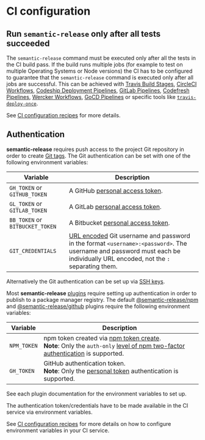 # CI configuration

## Run `semantic-release` only after all tests succeeded

The `semantic-release` command must be executed only after all the tests in the CI build pass. If the build runs multiple jobs (for example to test on multiple Operating Systems or Node versions) the CI has to be configured to guarantee that the `semantic-release` command is executed only after all jobs are successful. This can be achieved with [Travis Build Stages](https://docs.travis-ci.com/user/build-stages), [CircleCI Workflows](https://circleci.com/docs/2.0/workflows), [Codeship Deployment Pipelines](https://documentation.codeship.com/basic/builds-and-configuration/deployment-pipelines), [GitLab Pipelines](https://docs.gitlab.com/ee/ci/pipelines.html#introduction-to-pipelines-and-jobs), [Codefresh Pipelines](https://codefresh.io/docs/docs/configure-ci-cd-pipeline/introduction-to-codefresh-pipelines), [Wercker Workflows](http://devcenter.wercker.com/docs/workflows), [GoCD Pipelines](https://docs.gocd.org/current/introduction/concepts_in_go.html#pipeline) or specific tools like [`travis-deploy-once`](https://github.com/semantic-release/travis-deploy-once).

See [CI configuration recipes](../recipes/README.md#ci-configurations) for more details.

## Authentication

**semantic-release** requires push access to the project Git repository in order to create [Git tags](https://git-scm.com/book/en/v2/Git-Basics-Tagging). The Git authentication can be set with one of the following environment variables:

| Variable                        | Description                                                                                                                                                                                                                  |
|---------------------------------|------------------------------------------------------------------------------------------------------------------------------------------------------------------------------------------------------------------------------|
| `GH_TOKEN` or `GITHUB_TOKEN`    | A GitHub [personal access token](https://help.github.com/articles/creating-a-personal-access-token-for-the-command-line).                                                                                                    |
| `GL_TOKEN` or `GITLAB_TOKEN`    | A GitLab [personal access token](https://docs.gitlab.com/ce/user/profile/personal_access_tokens.html).                                                                                                                       |
| `BB_TOKEN` or `BITBUCKET_TOKEN` | A Bitbucket [personal access token](https://confluence.atlassian.com/bitbucketserver/personal-access-tokens-939515499.html).                                                                                                 |
| `GIT_CREDENTIALS`               | [URL encoded](https://en.wikipedia.org/wiki/Percent-encoding) Git username and password in the format `<username>:<password>`. The username and password must each be individually URL encoded, not the `:` separating them. |

Alternatively the Git authentication can be set up via [SSH keys](../recipes/git-auth-ssh-keys.md).

Most **semantic-release** [plugins](plugins.md) require setting up authentication in order to publish to a package manager registry. The default [@semantic-release/npm](https://github.com/semantic-release/npm#environment-variables) and [@semantic-release/github](https://github.com/semantic-release/github#environment-variables) plugins require the following environment variables:

| Variable    | Description                                                                                                                                                                                                                                                                                                               |
|-------------|---------------------------------------------------------------------------------------------------------------------------------------------------------------------------------------------------------------------------------------------------------------------------------------------------------------------------|
| `NPM_TOKEN` | npm token created via [npm token create](https://docs.npmjs.com/getting-started/working_with_tokens#how-to-create-new-tokens).<br/>**Note**: Only the `auth-only` [level of npm two-factor authentication](https://docs.npmjs.com/getting-started/using-two-factor-authentication#levels-of-authentication) is supported. |
| `GH_TOKEN`  | GitHub authentication token.<br/>**Note**: Only the [personal token](https://help.github.com/articles/creating-a-personal-access-token-for-the-command-line) authentication is supported.                                                                                                                                 |

See each plugin documentation for the environment variables to set up.

The authentication token/credentials have to be made available in the CI service via environment variables.

See [CI configuration recipes](../recipes/README.md#ci-configurations) for more details on how to configure environment variables in your CI service.
